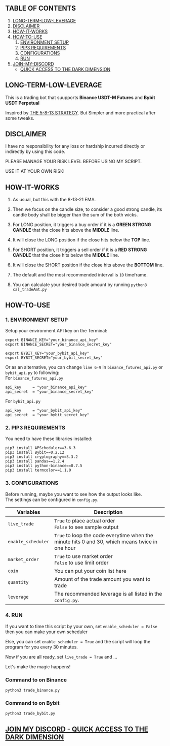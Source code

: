 ## TABLE OF CONTENTS

1. [LONG-TERM-LOW-LEVERAGE](#long_term_low_leverage)
2. [DISCLAIMER](#hello_disclaimer)
3. [HOW-IT-WORKS](#how_it_works)
4. [HOW-TO-USE](#how_to_use)
    1. [ENVIRONMENT SETUP](#environment_setup)
    2. [PIP3 REQUIREMENTS](#pip3_requirements)
    3. [CONFIGURATIONS](#configurations)
    4. [RUN](#run)
5. [JOIN-MY-DISCORD](#discord)
    - [QUICK ACCESS TO THE DARK DIMENSION](https://discord.gg/r4TnhcdqmT)

<a name="long_term_low_leverage"></a>
## LONG-TERM-LOW-LEVERAGE
This is a trading bot that suupports **Binance USDT-M Futures** and **Bybit USDT Perpetual**

Inspired by [THE 5-8-13 STRATEGY](https://www.dolphintrader.com/5-8-13-forex-scalping-trading-strategy/). But Simpler and more practical after some tweaks.  

<a name="hello_disclaimer"></a>
## DISCLAIMER
I have no responsibility for any loss or hardship incurred directly or indirectly by using this code.

PLEASE MANAGE YOUR RISK LEVEL BEFORE USING MY SCRIPT.

USE IT AT YOUR OWN RISK!

<a name="how_it_works"></a>
## HOW-IT-WORKS

1. As usual, but this with the 8-13-21 EMA.  

2. Then we focus on the candle size, to consider a good strong candle, its candle body shall be bigger than the sum of the both wicks.  

3. For LONG position, it triggers a buy order if it is a **GREEN STRONG CANDLE** that the close hits above the **MIDDLE** line.  

4. It will close the LONG position if the close hits below the **TOP** line.  

5. For SHORT position, it triggers a sell order if it is a **RED STRONG CANDLE** that the close hits below the **MIDDLE** line.  

6. It will close the SHORT position if the close hits above the **BOTTOM** line.  

7. The default and the most recommended interval is `1D` timeframe.  

8. You can calculate your desired trade amount by running `python3 cal_tradeAmt.py`

<a name="how_to_use"></a>
## HOW-TO-USE
<a name="environment_setup"></a>
### 1. ENVIRONMENT SETUP
Setup your environment API key on the Terminal:
```
export BINANCE_KEY="your_binance_api_key"
export BINANCE_SECRET="your_binance_secret_key"

export BYBIT_KEY="your_bybit_api_key"
export BYBIT_SECRET="your_bybit_secret_key"
```

Or as an alternative, you can change `line 6-9` in `binance_futures_api.py` or `bybit_api.py` to following:  
For `binance_futures_api.py`
```
api_key     = "your_binance_api_key"
api_secret  = "your_binance_secret_key"
```
For `bybit_api.py`
```
api_key     = "your_bybit_api_key"
api_secret  = "your_bybit_secret_key"
```

<a name="pip3_requirements"></a>
### 2. PIP3 REQUIREMENTS
You need to have these libraries installed:
```
pip3 install APScheduler==3.6.3
pip3 install Bybit==0.2.12
pip3 install cryptography==3.3.2
pip3 install pandas==1.2.4
pip3 install python-binance==0.7.5
pip3 install termcolor==1.1.0
```

<a name="configurations"></a>
### 3. CONFIGURATIONS
Before running, maybe you want to see how the output looks like.  
The settings can be configured in `config.py`.

| Variables           | Description                                                                                                |
| --------------------| -----------------------------------------------------------------------------------------------------------|
| `live_trade`        |`True` to place actual order <br /> `False` to see sample output                                            |
| `enable_scheduler`  |`True` to loop the code everytime when the minute hits 0 and 30, which means twice in one hour              |
| `market_order`      |`True` to use market order <br /> `False` to use limit order                                                |
| `coin`              | You can put your coin list here                                                                            |
| `quantity`          | Amount of the trade amount you want to trade                                                               |
| `leverage`          | The recommended leverage is all listed in the `config.py`.                                                 |

<a name="run"></a>
### 4. RUN
If you want to time this script by your own, set `enable_scheduler = False` then you can make your own scheduler

Else, you can set `enable_scheduler = True` and the script will loop the program for you every 30 minutes.

Now if you are all ready, set `live_trade = True` and ...

Let's make the magic happens!

### Command to on Binance
```
python3 trade_binance.py
```

### Command to on Bybit
```
python3 trade_bybit.py
```

<a name="discord"></a>
## [JOIN MY DISCORD - QUICK ACCESS TO THE DARK DIMENSION](https://discord.gg/r4TnhcdqmT)
